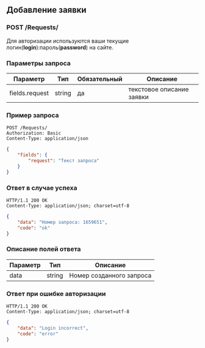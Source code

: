 ## Добавление заявки

### POST /Requests/

Для авторизации используются ваши текущие логин(**login**):пароль(**password**) на сайте.

### Параметры запроса

|Параметр|Тип|Обязательный|Описание|
|---|---|---|---|
| fields.request | string | да | текстовое описание заявки |

### Пример запроса

```http
POST /Requests/
Authorization: Basic
Content-Type: application/json
```
```json
{
    "fields": {
        "request": "Текст запроса"
    }
}
```

### Ответ в случае успеха

```http
HTTP/1.1 200 OK
Content-Type: application/json; charset=utf-8
```
```json
{
    "data": "Номер запроса: 1659651",
    "code": "ok"
}
```

### Описание полей ответа

|Параметр|Тип|Описание|
|---|---|---|
| data | string | Номер созданного запроса |

### Ответ при ошибке авторизации

```http
HTTP/1.1 200 OK
Content-Type: application/json; charset=utf-8
```
```json
{
    "data": "Login incorrect",
    "code": "error"
}
```
